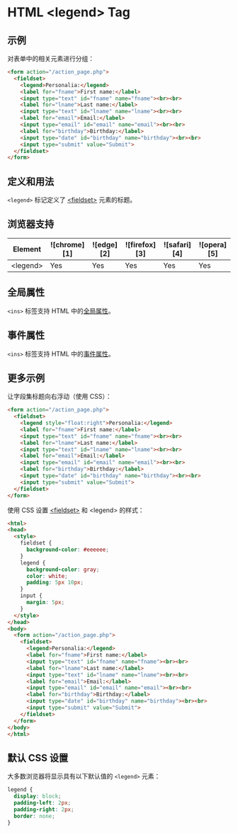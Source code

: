 HTML \<legend> Tag
===

## 示例

对表单中的相关元素进行分组：

```html idoc:preview:iframe
<form action="/action_page.php">
  <fieldset>
    <legend>Personalia:</legend>
    <label for="fname">First name:</label>
    <input type="text" id="fname" name="fname"><br><br>
    <label for="lname">Last name:</label>
    <input type="text" id="lname" name="lname"><br><br>
    <label for="email">Email:</label>
    <input type="email" id="email" name="email"><br><br>
    <label for="birthday">Birthday:</label>
    <input type="date" id="birthday" name="birthday"><br><br>
    <input type="submit" value="Submit">
  </fieldset>
</form>
```

## 定义和用法

`<legend>` 标记定义了 [\<fieldset>](./fieldset.md) 元素的标题。

## 浏览器支持

| Element | ![chrome][1] | ![edge][2] | ![firefox][3] | ![safari][4] | ![opera][5] |
| ------- | --- | --- | --- | --- | --- |
| \<legend>  | Yes | Yes | Yes | Yes | Yes |

## 全局属性

`<ins>` 标签支持 HTML 中的[全局属性](../reference/standardattributes.md)。

## 事件属性

`<ins>` 标签支持 HTML 中的[事件属性](../reference/eventattributes.md)。

## 更多示例

让字段集标题向右浮动（使用 CSS）：

```html idoc:preview:iframe
<form action="/action_page.php">
  <fieldset>
    <legend style="float:right">Personalia:</legend>
    <label for="fname">First name:</label>
    <input type="text" id="fname" name="fname"><br><br>
    <label for="lname">Last name:</label>
    <input type="text" id="lname" name="lname"><br><br>
    <label for="email">Email:</label>
    <input type="email" id="email" name="email"><br><br>
    <label for="birthday">Birthday:</label>
    <input type="date" id="birthday" name="birthday"><br><br>
    <input type="submit" value="Submit">
  </fieldset>
</form>
```

使用 CSS 设置 [\<fieldset>](./fieldset.md) 和 \<legend> 的样式：

```html idoc:preview:iframe
<html>
<head>
  <style>
    fieldset {
      background-color: #eeeeee;
    }
    legend {
      background-color: gray;
      color: white;
      padding: 5px 10px;
    }
    input {
      margin: 5px;
    }
  </style>
</head>
<body>
  <form action="/action_page.php">
    <fieldset>
      <legend>Personalia:</legend>
      <label for="fname">First name:</label>
      <input type="text" id="fname" name="fname"><br><br>
      <label for="lname">Last name:</label>
      <input type="text" id="lname" name="lname"><br><br>
      <label for="email">Email:</label>
      <input type="email" id="email" name="email"><br><br>
      <label for="birthday">Birthday:</label>
      <input type="date" id="birthday" name="birthday"><br><br>
      <input type="submit" value="Submit">
    </fieldset>
  </form>
</body>
</html>
```
<!--rehype:style=height: 330px;-->

## 默认 CSS 设置

大多数浏览器将显示具有以下默认值的 `<legend>` 元素：

```css
legend {
  display: block;
  padding-left: 2px;
  padding-right: 2px;
  border: none;
}
```

